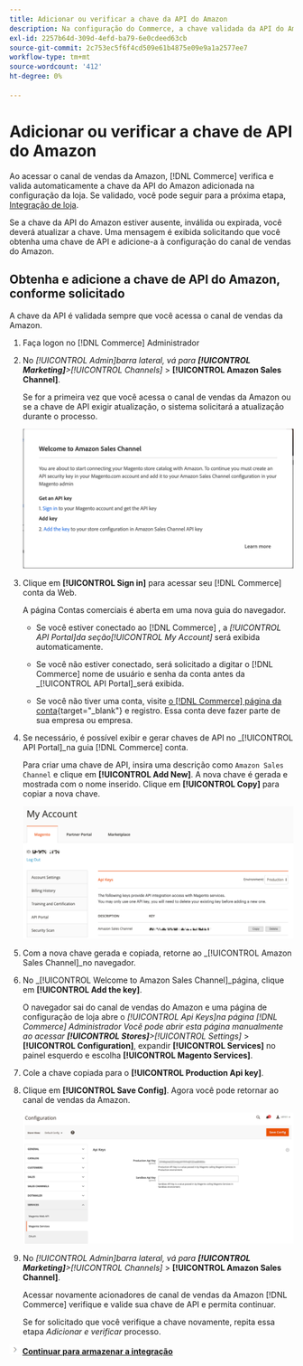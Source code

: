 ```yaml
---
title: Adicionar ou verificar a chave da API do Amazon
description: Na configuração do Commerce, a chave validada da API do Amazon permite integrar suas lojas à conta do Amazon Seller.
exl-id: 2257b64d-309d-4efd-ba79-6e0cdeed63cb
source-git-commit: 2c753ec5f6f4cd509e61b4875e09e9a1a2577ee7
workflow-type: tm+mt
source-wordcount: '412'
ht-degree: 0%

---
```


# Adicionar ou verificar a chave de API do Amazon

Ao acessar o canal de vendas da Amazon, [!DNL Commerce] verifica e valida automaticamente a chave da API do Amazon adicionada na configuração da loja. Se validado, você pode seguir para a próxima etapa, [Integração de loja](./store-integration.md).

Se a chave da API do Amazon estiver ausente, inválida ou expirada, você deverá atualizar a chave. Uma mensagem é exibida solicitando que você obtenha uma chave de API e adicione-a à configuração do canal de vendas do Amazon.

## Obtenha e adicione a chave de API do Amazon, conforme solicitado

A chave da API é validada sempre que você acessa o canal de vendas da Amazon.

1. Faça logon no [!DNL Commerce] Administrador

1. No _[!UICONTROL Admin]_barra lateral, vá para **[!UICONTROL Marketing]**>_[!UICONTROL Channels]_ > **[!UICONTROL Amazon Sales Channel]**.

   Se for a primeira vez que você acessa o canal de vendas da Amazon ou se a chave de API exigir atualização, o sistema solicitará a atualização durante o processo.

   ![Obter e adicionar o prompt de chave da API do Amazon](assets/amazon-api-verification-prompt.png)

1. Clique em **[!UICONTROL Sign in]** para acessar seu [!DNL Commerce] conta da Web.

   A página Contas comerciais é aberta em uma nova guia do navegador.

   - Se você estiver conectado ao [!DNL Commerce] , a _[!UICONTROL API Portal]_da seção_[!UICONTROL My Account]_ será exibida automaticamente.

   - Se você não estiver conectado, será solicitado a digitar o [!DNL Commerce] nome de usuário e senha da conta antes da _[!UICONTROL API Portal]_será exibida.

   - Se você não tiver uma conta, visite [o [!DNL Commerce] página da conta](https://account.magento.com/customer/account/login/){target=&quot;_blank&quot;} e registro. Essa conta deve fazer parte de sua empresa ou empresa.

1. Se necessário, é possível exibir e gerar chaves de API no _[!UICONTROL API Portal]_na guia [!DNL Commerce] conta.

   Para criar uma chave de API, insira uma descrição como `Amazon Sales Channel` e clique em **[!UICONTROL Add New]**. A nova chave é gerada e mostrada com o nome inserido. Clique em **[!UICONTROL Copy]** para copiar a nova chave.

   ![Gerar ou copiar uma chave de API](assets/amazon-add-api-key.png)

1. Com a nova chave gerada e copiada, retorne ao _[!UICONTROL Amazon Sales Channel]_no navegador.

1. No _[!UICONTROL Welcome to Amazon Sales Channel]_página, clique em **[!UICONTROL Add the key]**.

   O navegador sai do canal de vendas do Amazon e uma página de configuração de loja abre o _[!UICONTROL Api Keys]_na página [!DNL Commerce] Administrador Você pode abrir esta página manualmente ao acessar **[!UICONTROL Stores]**>_[!UICONTROL Settings]_ > **[!UICONTROL Configuration]**, expandir **[!UICONTROL Services]** no painel esquerdo e escolha **[!UICONTROL Magento Services]**.

1. Cole a chave copiada para o **[!UICONTROL Production Api key]**.

1. Clique em **[!UICONTROL Save Config]**. Agora você pode retornar ao canal de vendas da Amazon.

   ![Adicionar sua chave de API na configuração da loja](assets/config-magento-services-api-screen.png)

1. No _[!UICONTROL Admin]_barra lateral, vá para **[!UICONTROL Marketing]**>_[!UICONTROL Channels]_ > **[!UICONTROL Amazon Sales Channel]**.

   Acessar novamente acionadores de canal de vendas da Amazon [!DNL Commerce] verifique e valide sua chave de API e permita continuar.

   Se for solicitado que você verifique a chave novamente, repita essa etapa _Adicionar e verificar_ processo.

![Ícone Próximo](assets/btn-next.png) [**Continuar para armazenar a integração**](./store-integration.md)
